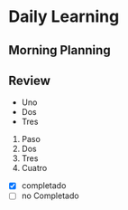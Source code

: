 # Daily Learning
## Morning Planning
## Review

* Uno
* Dos
* Tres

1. Paso
2. Dos
3. Tres
4. Cuatro

- [x] completado
- [ ] no Completado
